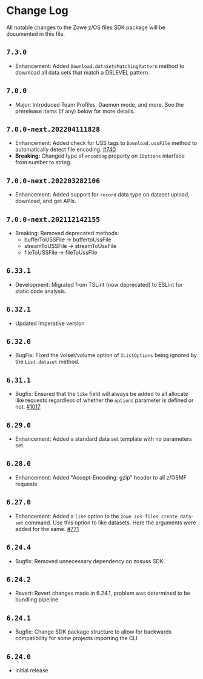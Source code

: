 # Change Log

All notable changes to the Zowe z/OS files SDK package will be documented in this file.

## `7.3.0`

- Enhancement: Added `Download.dataSetsMatchingPattern` method to download all data sets that match a DSLEVEL pattern.

## `7.0.0`

- Major: Introduced Team Profiles, Daemon mode, and more. See the prerelease items (if any) below for more details.

## `7.0.0-next.202204111828`

- Enhancement: Added check for USS tags to `Download.ussFile` method to automatically detect file encoding. [#740](https://github.com/zowe/zowe-cli/issues/740)
- **Breaking:** Changed type of `encoding` property on `IOptions` interface from number to string.

## `7.0.0-next.202203282106`

- Enhancement: Added support for `record` data type on dataset upload, download, and get APIs.

## `7.0.0-next.202112142155`

- Breaking: Removed deprecated methods:
  - bufferToUSSFile -> buffertoUssFile
  - streamToUSSFile -> streamToUssFile
  - fileToUSSFile -> fileToUssFile

## `6.33.1`

- Development: Migrated from TSLint (now deprecated) to ESLint for static code analysis.

## `6.32.1`

- Updated Imperative version

## `6.32.0`

- BugFix: Fixed the volser/volume option of `IListOptions` being ignored by the `List.dataset` method.

## `6.31.1`

- Bugfix: Ensured that the `like` field will always be added to all allocate like requests regardless of whether the `options` parameter is defined or not. [#1017](https://github.com/zowe/zowe-cli/pull/1017)

## `6.29.0`

- Enhancement: Added a standard data set template with no parameters set.

## `6.28.0`

- Enhancement: Added "Accept-Encoding: gzip" header to all z/OSMF requests

## `6.27.0`

- Enhancement: Added a `like` option to the `zowe zos-files create data-set` command. Use this option to like datasets. Here the arguments were added for the same. [#771](https://github.com/zowe/zowe-cli/issues/771)

## `6.24.4`

- Bugfix: Removed unnecessary dependency on zosuss SDK.

## `6.24.2`

- Revert: Revert changes made in 6.24.1, problem was determined to be bundling pipeline

## `6.24.1`

- Bugfix: Change SDK package structure to allow for backwards compatibility for some projects importing the CLI

## `6.24.0`

- Initial release
